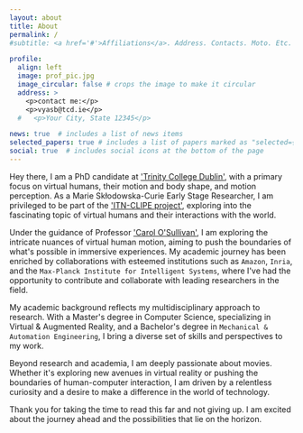 ```yaml
---
layout: about
title: About
permalink: /
#subtitle: <a href='#'>Affiliations</a>. Address. Contacts. Moto. Etc.

profile:
  align: left
  image: prof_pic.jpg
  image_circular: false # crops the image to make it circular
  address: >
    <p>contact me:</p>
    <p>vyasb@tcd.ie</p>
  #   <p>Your City, State 12345</p>

news: true  # includes a list of news items
selected_papers: true # includes a list of papers marked as "selected={true}"
social: true  # includes social icons at the bottom of the page
---
```

Hey there, I am a PhD candidate at ['Trinity College Dublin'](https://www.tcd.ie/), with a primary focus on virtual humans, their motion and body shape, and motion perception. As a Marie Skłodowska-Curie Early Stage Researcher, I am privileged to be part of the ['ITN-CLIPE project'](https://www.clipe-itn.eu/), exploring into the fascinating topic of virtual humans and their interactions with the world.

Under the guidance of Professor ['Carol O'Sullivan'](https://www.tcd.ie/research/profiles/?profile=osullica), I am exploring the intricate nuances of virtual human motion, aiming to push the boundaries of what's possible in immersive experiences. My academic journey has been enriched by collaborations with esteemed institutions such as `Amazon`, `Inria`, and the `Max-Planck Institute for Intelligent Systems`, where I've had the opportunity to contribute and collaborate with leading researchers in the field.

My academic background reflects my multidisciplinary approach to research. With a Master's degree in Computer Science, specializing in Virtual & Augmented Reality, and a Bachelor's degree in `Mechanical & Automation Engineering`, I bring a diverse set of skills and perspectives to my work.

Beyond research and academia, I am deeply passionate about movies. Whether it's exploring new avenues in virtual reality or pushing the boundaries of human-computer interaction, I am driven by a relentless curiosity and a desire to make a difference in the world of technology.

Thank you for taking the time to read this far and not giving up. I am excited about the journey ahead and the possibilities that lie on the horizon.

<!-- Put your address / P.O. box / other info right below your picture. You can also disable any these elements by editing `profile` property of the YAML header of your `_pages/about.md`. Edit `_bibliography/papers.bib` and Jekyll will render your [publications page](/al-folio/publications/) automatically. -->

<!-- Link to your social media connections, too. This theme is set up to use [Font Awesome icons](http://fortawesome.github.io/Font-Awesome/) and [Academicons](https://jpswalsh.github.io/academicons/), like the ones below. Add your Facebook, Twitter, LinkedIn, Google Scholar, or just disable all of them. -->
